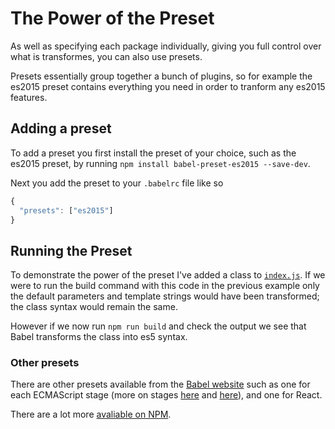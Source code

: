 # The Power of the Preset

As well as specifying each package individually, giving you full control over what is transformes, you can also use presets. 

Presets essentially group together a bunch of plugins, so for example the es2015 preset contains everything you need in order to tranform any es2015 features.

## Adding a preset

To add a preset you first install the preset of your choice, such as the es2015 preset, by running `npm install babel-preset-es2015 --save-dev`.

Next you add the preset to your `.babelrc` file like so

```javascript
{
  "presets": ["es2015"]
}
```

## Running the Preset

To demonstrate the power of the preset I've added a class to [`index.js`](src/index.js). If we were to run the build command with this code in the previous example only the default parameters and template strings would have been transformed; the class syntax would remain the same. 

However if we now run `npm run build` and check the output we see that Babel transforms the class into es5 syntax.

### Other presets

There are other presets available from the [Babel website](http://babeljs.io/docs/plugins/#presets) such as one for each ECMAScript stage (more on stages [here](https://github.com/tc39/ecma262) and [here](https://tc39.github.io/process-document/)), and one for React.

There are a lot more [avaliable on NPM](https://www.npmjs.com/search?q=babel-preset).
